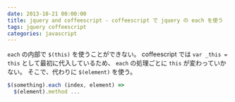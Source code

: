 ```yaml
---
date: 2013-10-21 00:00:00
title: jquery and coffeescript - coffeescript で jquery の each を使う
tags: jquery coffeescript
categories: javascript
---
```


`each` の内部で `$(this)` を使うことができない。
coffeescript では `var _this = this` として最初に代入しているため、
`each` の処理ごとに `this` が変わっていかない。
そこで、代わりに `$(element)` を使う。

```js
$(something).each (index, element) =>
  $(element).method ...
```
